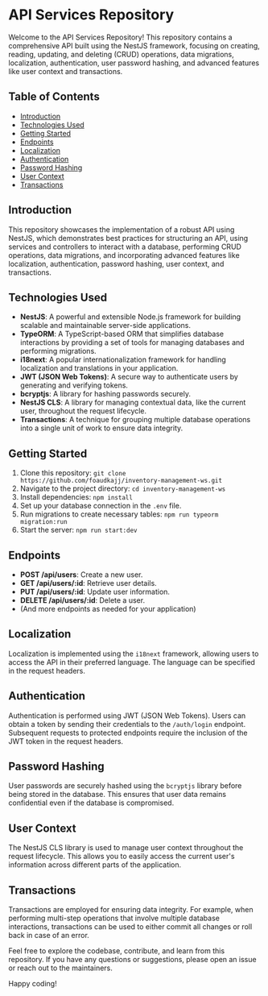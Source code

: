 # API Services Repository

Welcome to the API Services Repository! This repository contains a comprehensive API built using the NestJS framework, focusing on creating, reading, updating, and deleting (CRUD) operations, data migrations, localization, authentication, user password hashing, and advanced features like user context and transactions. 

## Table of Contents
- [Introduction](#introduction)
- [Technologies Used](#technologies-used)
- [Getting Started](#getting-started)
- [Endpoints](#endpoints)
- [Localization](#localization)
- [Authentication](#authentication)
- [Password Hashing](#password-hashing)
- [User Context](#user-context)
- [Transactions](#transactions)

## Introduction
This repository showcases the implementation of a robust API using NestJS, which demonstrates best practices for structuring an API, using services and controllers to interact with a database, performing CRUD operations, data migrations, and incorporating advanced features like localization, authentication, password hashing, user context, and transactions.

## Technologies Used
- **NestJS**: A powerful and extensible Node.js framework for building scalable and maintainable server-side applications.
- **TypeORM**: A TypeScript-based ORM that simplifies database interactions by providing a set of tools for managing databases and performing migrations.
- **i18next**: A popular internationalization framework for handling localization and translations in your application.
- **JWT (JSON Web Tokens)**: A secure way to authenticate users by generating and verifying tokens.
- **bcryptjs**: A library for hashing passwords securely.
- **NestJS CLS**: A library for managing contextual data, like the current user, throughout the request lifecycle.
- **Transactions**: A technique for grouping multiple database operations into a single unit of work to ensure data integrity.

## Getting Started
1. Clone this repository: `git clone https://github.com/foaudkajj/inventory-management-ws.git`
2. Navigate to the project directory: `cd inventory-management-ws`
3. Install dependencies: `npm install`
4. Set up your database connection in the `.env` file.
5. Run migrations to create necessary tables: `npm run typeorm migration:run`
6. Start the server: `npm run start:dev`

## Endpoints
- **POST /api/users**: Create a new user.
- **GET /api/users/:id**: Retrieve user details.
- **PUT /api/users/:id**: Update user information.
- **DELETE /api/users/:id**: Delete a user.
- (And more endpoints as needed for your application)

## Localization
Localization is implemented using the `i18next` framework, allowing users to access the API in their preferred language. The language can be specified in the request headers.

## Authentication
Authentication is performed using JWT (JSON Web Tokens). Users can obtain a token by sending their credentials to the `/auth/login` endpoint. Subsequent requests to protected endpoints require the inclusion of the JWT token in the request headers.

## Password Hashing
User passwords are securely hashed using the `bcryptjs` library before being stored in the database. This ensures that user data remains confidential even if the database is compromised.

## User Context
The NestJS CLS library is used to manage user context throughout the request lifecycle. This allows you to easily access the current user's information across different parts of the application.

## Transactions
Transactions are employed for ensuring data integrity. For example, when performing multi-step operations that involve multiple database interactions, transactions can be used to either commit all changes or roll back in case of an error.

Feel free to explore the codebase, contribute, and learn from this repository. If you have any questions or suggestions, please open an issue or reach out to the maintainers.

Happy coding!
